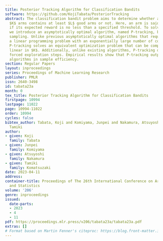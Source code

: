 ```yaml
---
title: Posterior Tracking Algorithm for Classification Bandits
software: https://github.com/KojiTabata/PosteriorTracking
abstract: The classification bandit problem aims to determine whether a set of given
  $K$ arms contains at least $L$ good arms or not. Here, an arm is said to be good
  if its expected reward is no less than a specified threshold. To solve this problem,
  we introduce an asymptotically optimal algorithm, named P-tracking, based on posterior
  sampling. Unlike previous asymptotically optimal algorithms that require solving
  a linear programming problem with an exponentially large number of constraints,
  P-tracking solves an equivalent optimization problem that can be computed in time
  linear in $K$. Additionally, unlike existing algorithms, P-tracking does not require
  forced exploration steps. Empirical results show that P-tracking outperforms existing
  algorithms in sample efficiency.
section: Regular Papers
layout: inproceedings
series: Proceedings of Machine Learning Research
publisher: PMLR
issn: 2640-3498
id: tabata23a
month: 0
tex_title: Posterior Tracking Algorithm for Classification Bandits
firstpage: 10994
lastpage: 11022
page: 10994-11022
order: 10994
cycles: false
bibtex_author: Tabata, Koji and Komiyama, Junpei and Nakamura, Atsuyoshi and Komatsuzaki,
  Tamiki
author:
- given: Koji
  family: Tabata
- given: Junpei
  family: Komiyama
- given: Atsuyoshi
  family: Nakamura
- given: Tamiki
  family: Komatsuzaki
date: 2023-04-11
address:
container-title: Proceedings of The 26th International Conference on Artificial Intelligence
  and Statistics
volume: '206'
genre: inproceedings
issued:
  date-parts:
  - 2023
  - 4
  - 11
pdf: https://proceedings.mlr.press/v206/tabata23a/tabata23a.pdf
extras: []
# Format based on Martin Fenner's citeproc: https://blog.front-matter.io/posts/citeproc-yaml-for-bibliographies/
---
```

